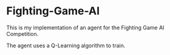 # Fighting-Game-AI
This is my implementation of an agent for the Fighting Game AI Competition. 

The agent uses a Q-Learning algorithm to train.
